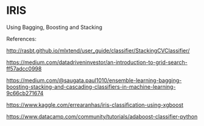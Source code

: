 # IRIS

Using Bagging, Boosting and Stacking

References: 

http://rasbt.github.io/mlxtend/user_guide/classifier/StackingCVClassifier/

https://medium.com/datadriveninvestor/an-introduction-to-grid-search-ff57adcc0998

https://medium.com/@saugata.paul1010/ensemble-learning-bagging-boosting-stacking-and-cascading-classifiers-in-machine-learning-9c66cb271674

https://www.kaggle.com/errearanhas/iris-classification-using-xgboost

https://www.datacamp.com/community/tutorials/adaboost-classifier-python
